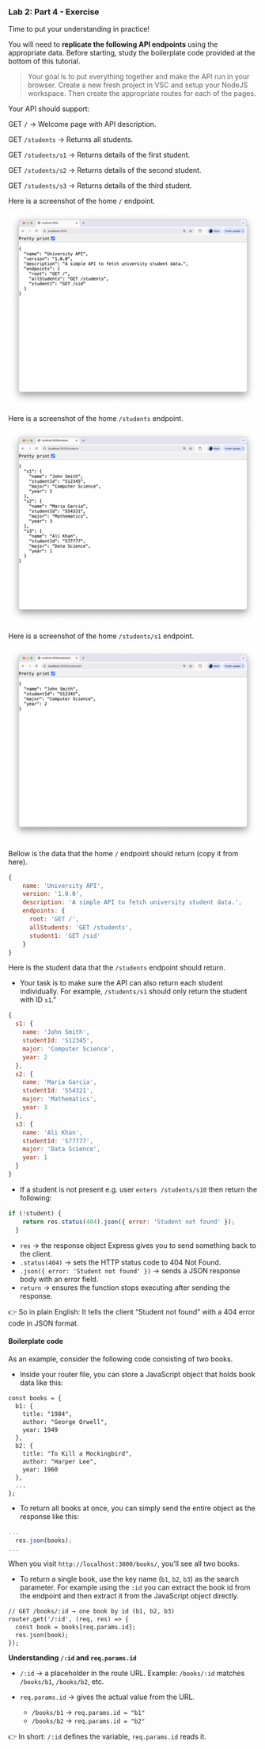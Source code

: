 ### Lab 2: Part 4 - Exercise

Time to put your understanding in practice!

You will need to **replicate the following API endpoints** using the appropriate data.  Before starting, study the boilerplate code provided at the bottom of this tutorial.  

> Your goal is to put everything together and make the API run in your browser. Create a new fresh project in VSC and setup your NodeJS workspace. Then create the appropriate routes for each of the pages.

Your API should support:

GET `/` → Welcome page with API description.

GET `/students` → Returns all students.

GET `/students/s1` → Returns details of the first student.

GET `/students/s2` → Returns details of the second student.

GET `/students/s3` → Returns details of the third student.

Here is a screenshot of the home `/` endpoint.  

![ex1](assets/ex1.png)

Here is a screenshot of the home `/students` endpoint.  

![ex2](assets/ex2.png)

Here is a screenshot of the home `/students/s1` endpoint.  

![ex3](assets/ex3.png)

Bellow is the data that the home `/` endpoint should return (copy it from here).

```js
{
    name: 'University API',
    version: '1.0.0',
    description: 'A simple API to fetch university student data.',
    endpoints: {
      root: 'GET /',
      allStudents: 'GET /students',
      student1: 'GET /sid'
    }
}
```

Here is the student data that the `/students` endpoint should return. 

* Your task is to make sure the API can also return each student individually. For example, `/students/s1` should only return the student with ID `s1`."

```js
{
  s1: {
    name: 'John Smith',
    studentId: 'S12345',
    major: 'Computer Science',
    year: 2
  },
  s2: {
    name: 'Maria Garcia',
    studentId: 'S54321',
    major: 'Mathematics',
    year: 3
  },
  s3: {
    name: 'Ali Khan',
    studentId: 'S77777',
    major: 'Data Science',
    year: 1
  }
}
```

* If a student is not present e.g. user `enters /students/s10` then return the following:

```js
if (!student) {
    return res.status(404).json({ error: 'Student not found' });
  }
```

   - `res` → the response object Express gives you to send something back to the client.
   - `.status(404)` → sets the HTTP status code to 404 Not Found.
   - `.json({ error: 'Student not found' })` → sends a JSON response body with an error field.
   - `return` → ensures the function stops executing after sending the response.

👉 So in plain English:
It tells the client “Student not found” with a 404 error code in JSON format.

#### Boilerplate code

As an example, consider the following code consisting of two books.

* Inside your router file, you can store a JavaScript object that holds book data like this:

```
const books = {
  b1: {
    title: "1984",
    author: "George Orwell",
    year: 1949
  },
  b2: {
    title: "To Kill a Mockingbird",
    author: "Harper Lee",
    year: 1960
  },
  ...
};
```

* To return all books at once, you can simply send the entire object as the response like this:

```js
...
  res.json(books);
...
```

When you visit `http://localhost:3000/books/`, you’ll see all two books.

* To return a single book, use the key name (`b1`, `b2`, `b3`) as the search parameter. 
  For example using the `:id` you can extract the book id from the endpoint and then extract it from the JavaScript object directly.

```
// GET /books/:id → one book by id (b1, b2, b3)
router.get('/:id', (req, res) => {
  const book = books[req.params.id];
  res.json(book);
});
```

**Understanding `/:id` and `req.params.id`**

- `/:id` → a placeholder in the route URL.
  Example: `/books/:id` matches `/books/b1`, `/books/b2`, etc.  

- `req.params.id` → gives the actual value from the URL.  
  - `/books/b1` → `req.params.id = "b1"`  
  - `/books/b2` → `req.params.id = "b2"`  

👉 In short: `/:id` defines the variable, `req.params.id` reads it.
